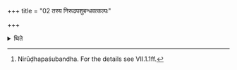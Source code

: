 +++
title = "02 तस्य निरूढपशुबन्धवत्कल्पः"

+++

<details><summary>थिते</summary>

2. The ritual of it is similar to that of the independent animal-sacrifice.[^1]   

[^1]: Nirūḍhapaśubandha. For the details see VII.1.1ff. 
</details>
